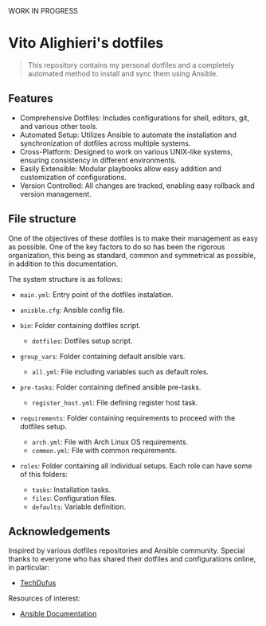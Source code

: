 <dl>
  <dt>WORK IN PROGRESS</dt>
</dl>

# Vito Alighieri's dotfiles

> This repository contains my personal dotfiles and a completely automated method to install and sync them using Ansible. 


## Features

- Comprehensive Dotfiles: Includes configurations for shell, editors, git, and various other tools.
- Automated Setup: Utilizes Ansible to automate the installation and synchronization of dotfiles across multiple systems.
- Cross-Platform: Designed to work on various UNIX-like systems, ensuring consistency in different environments.
- Easily Extensible: Modular playbooks allow easy addition and customization of configurations.
- Version Controlled: All changes are tracked, enabling easy rollback and version management.

## File structure

One of the objectives of these dotfiles is to make their management as easy as possible. One of the key factors to do so has been the rigorous organization, this being as standard, common and symmetrical as possible, in addition to this documentation.

The system structure is as follows:

 - `main.yml`: Entry point of the dotfiles instalation.

 - `anisble.cfg`: Ansible config file.

 - `bin`: Folder containing dotfiles script.
    - `dotfiles`: Dotfiles setup script.

 - `group_vars`: Folder containing default ansible vars.
    - `all.yml`: File including variables such as default roles.

 - `pre-tasks`: Folder containing defined ansible pre-tasks.
    - `register_host.yml`: File defining register host task.

 - `requirements`: Folder containing requirements to proceed with the dotfiles setup.
    - `arch.yml`: File with Arch Linux OS requirements.
    - `common.yml`: File with common requirements.

 - `roles`: Folder containing all individual setups. Each role can have some of this folders:
    - `tasks`: Installation tasks.
    - `files`: Configuration files.
    - `defaults`: Variable definition.

## Acknowledgements

Inspired by various dotfiles repositories and Ansible community. Special thanks to everyone who has shared their dotfiles and configurations online, in particular:
 - [TechDufus](https://github.com/TechDufus/dotfiles)

Resources of interest:
 - [Ansible Documentation](https://docs.ansible.com/)

